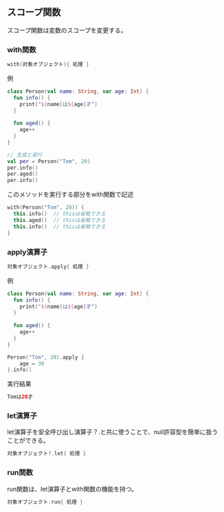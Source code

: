 ## スコープ関数
スコープ関数は変数のスコープを変更する。

### with関数
``` kotlin
with(対象オブジェクト){ 処理 }
```
例
``` kotlin
class Person(val name: String, var age: Int) {
  fun info() {
    print("${name}は${age}才")
  }
  
  fun aged() {
    age++
  }
}

// 生成と実行
val per = Person("Tom", 20)
per.info()
per.aged()
per.info()
```
このメソッドを実行する部分をwith関数で記述
``` kotlin
with(Person("Tom", 20)) {
  this.info()  // thisは省略できる
  this.aged()  // thisは省略できる
  this.info()  // thisは省略できる
}
```

### apply演算子
``` kotlin
対象オブジェクト.apply{ 処理 }
```

例
``` kotlin
class Person(val name: String, var age: Int) {
  fun info() {
    print("${name}は${age}才")
  }
  
  fun aged() {
    age++
  }
}
```
``` kotlin
Person("Tom", 20).apply {
    age = 30
}.info()
```
実行結果
``` kotlin
Tomは20才
```

### let演算子
let演算子を安全呼び出し演算子？.と共に使うことで、null許容型を簡単に扱うことができる。
``` kotlin
対象オブジェクト?.let{ 処理 }
```

### run関数
run関数は、let演算子とwith関数の機能を持つ。
``` kotlin
対象オブジェクト.run{ 処理 }
```

